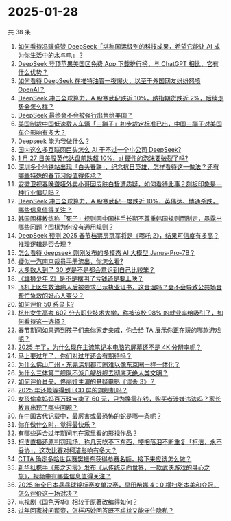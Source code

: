 # 2025-01-28

共 38 条

<!-- BEGIN ZHIHUVIDEO -->
<!-- 最后更新时间 Tue Jan 28 2025 04:10:26 GMT+0800 (China Standard Time) -->
1. [如何看待冯骥盛赞 DeepSeek「堪称国运级别的科技成果，希望它能让 AI 成为你生活中的水与电」？](https://www.zhihu.com/question/10657018877)
1. [DeepSeek 登顶苹果美国区免费 App 下载排行榜，与 ChatGPT 相比，它有什么优势？](https://www.zhihu.com/question/10669048245)
1. [如何看待 DeepSeek 在推特油管一夜爆火，以至于外国网友纷纷怒喷 OpenAI？](https://www.zhihu.com/question/10621583864)
1. [DeepSeek 冲击全球算力，A 股寒武纪跌近 10%，纳指期货跌近 2%，后续走势会怎么样？](https://www.zhihu.com/question/10672632484)
1. [DeepSeek 最终会不会被强行出售给美国？](https://www.zhihu.com/question/10606867681)
1. [美国制裁中国低速载人车辆「三蹦子」初步裁定标准已出，中国三蹦子对美国车企影响有多大？](https://www.zhihu.com/question/10664696998)
1. [Deepseek 能为我做什么？](https://www.zhihu.com/question/9461620400)
1. [国内这么多互联网巨头怎么 AI 干不过一个小公司 DeepSeek?](https://www.zhihu.com/question/10664846993)
1. [1 月 27 日美股英伟达盘前跌超 10%，ai 硬件的泡沫要破裂了吗?](https://www.zhihu.com/question/10700344033)
1. [深圳多个地铁站出现「白头春联」，纪念抗日英雄，怎样看待这一做法？还有哪些特殊的春节习俗值得传承？](https://www.zhihu.com/question/10592268941)
1. [安徽卫视春晚聋哑外卖小哥因皮肤白皙遭质疑，如何看待此事？刻板印象是一种行业偏见吗？](https://www.zhihu.com/question/10615828831)
1. [DeepSeek 冲击全球算力，A 股寒武纪一度跌近 10%，英伟达、博通杀跌，哪些信息值得关注？](https://www.zhihu.com/question/10679070766)
1. [韩国围棋教练称「死子」规则因中国棋手长期不尊重韩国规则而制定，暴露出哪些问题？围棋为何没有通用规则？](https://www.zhihu.com/question/10694360662)
1. [DeepSeek 预测 2025 春节档票房冠军将是《哪吒 2》，结果可信度有多高？推理逻辑是否合理？](https://www.zhihu.com/question/10685003200)
1. [怎么看待 deepseek 刚刚发布的多模态 AI 大模型 Janus-Pro-7B？](https://www.zhihu.com/question/10723192745)
1. [疑似一汽南京裁员手册流出，你怎么看?](https://www.zhihu.com/question/10333647735)
1. [大多数人到了 30 岁是不是都会意识到自己比较笨？](https://www.zhihu.com/question/9428411658)
1. [《雄狮少年 2》是不是摆明了亏钱还是要上映？](https://www.zhihu.com/question/6943151190)
1. [飞机上医生救治病人后被要求出示执业证书，这合理吗？会不会导致公共场合帮忙急救的好心人变少？](https://www.zhihu.com/question/10683598634)
1. [如何评价 50 系显卡?](https://www.zhihu.com/question/9155824275)
1. [杭州女生高考 602 分去职业技术大学，称被该校 98% 的就业率给吸引了，如何看待这一选择？](https://www.zhihu.com/question/662342256)
1. [春节期间如果遇到孩子们来你家走亲戚，你会给 TA 展示你正在玩的哪款游戏呢？](https://www.zhihu.com/question/10702588242)
1. [2025 年了，为什么现在主流笔记本电脑的屏幕还不是 4K 分辨率呢？](https://www.zhihu.com/question/9929400255)
1. [马上要过年了，你们对过年还会有期待吗？](https://www.zhihu.com/question/8588071276)
1. [为什么佛山广州 - 东莞深圳都市圈难以像东京圈一样一体化？](https://www.zhihu.com/question/626067308)
1. [为什么三体第二舰队不派几艘战舰去彻底灭绝人类文明？](https://www.zhihu.com/question/8342504670)
1. [如何评价肖央、佟丽娅主演的悬疑电影《误杀 3》？](https://www.zhihu.com/question/8022975790)
1. [2025 年还能等得到 LCD 屏的旗舰机吗？](https://www.zhihu.com/question/9431408601)
1. [女孩偷拿妈妈百万珠宝卖了 60 元，只为换零花钱，购买者涉嫌违法吗？家长教育出现了哪些问题？](https://www.zhihu.com/question/10512557516)
1. [在中国古代记载中，最厉害或最恐怖的蛇是哪一条呢？](https://www.zhihu.com/question/9977591017)
1. [你在做什么时，觉得最快乐？](https://www.zhihu.com/question/660922011)
1. [有哪些适合过年期间宅在家里看的影视作品？](https://www.zhihu.com/question/10603716565)
1. [柯洁直播还原判罚现场，称几天吃不下东西，哽咽落泪不断重复「柯洁，永不妥协」，这次比赛对柯洁影响有多大？](https://www.zhihu.com/question/10664355691)
1. [CTTA 确定多哈世乒赛樊振东获得参赛名额，接下来应该怎么做？](https://www.zhihu.com/question/10625559113)
1. [新华社携手《影之刃零》发布《从传统走向世界，一款武侠游戏的寻心之旅》，视频中有哪些信息值得关注？](https://www.zhihu.com/question/10620006729)
1. [2025 年全日本乒乓球锦标赛女单决赛，早田希娜 4：0 横扫张本美和夺冠，怎么评价这一场对决？](https://www.zhihu.com/question/10601010665)
1. [电视剧《国色芳华》相较于原著改编得如何？](https://www.zhihu.com/question/8981661406)
1. [过年回家被问薪资，怎样巧妙回答既不尴尬又能守住隐私？](https://www.zhihu.com/question/10584395531)
<!-- END ZHIHUVIDEO -->
